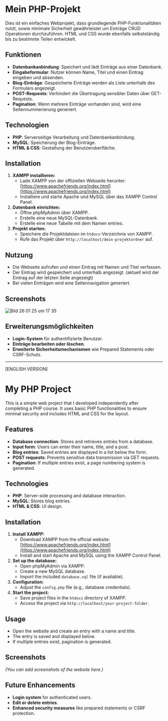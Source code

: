 # Mein PHP-Projekt

Dies ist ein einfaches Webprojekt, dass grundlegende PHP-Funktionalitäten nutzt, sowie minimale Sicherheit gewährleistet um Einträge CRUD Operationen durchzuführen. HTML und CSS wurde ebenfalls selbstständig bis zu bestimnte Teilen entwickelt.

## Funktionen
- **Datenbankanbindung**: Speichert und lädt Einträge aus einer Datenbank.
- **Eingabeformular**: Nutzer können Name, Titel und einen Eintrag eingeben und absenden.
- **Blog-Einträge**: Gespeicherte Einträge werden als Liste unterhalb des Formulars angezeigt.
- **POST-Requests**: Verhindert die Übertragung sensibler Daten über GET-Requests.
- **Pagination**: Wenn mehrere Einträge vorhanden sind, wird eine Seitennummerierung generiert.

## Technologien
- **PHP**: Serverseitige Verarbeitung und Datenbankanbindung.
- **MySQL**: Speicherung der Blog-Einträge.
- **HTML & CSS**: Gestaltung der Benutzeroberfläche.

## Installation
1. **XAMPP installieren:**
   - Lade XAMPP von der offiziellen Webseite herunter: [https://www.apachefriends.org/index.html](https://www.apachefriends.org/index.html)
   - Installiere und starte Apache und MySQL über das XAMPP Control Panel.
2. **Datenbank einrichten:**
   - Öffne phpMyAdmin über XAMPP.
   - Erstelle eine neue MySQL-Datenbank.
   - Erstelle eine neue Tabelle mit dem Namen entries.
4. **Projekt starten:**
   - Speichere die Projektdateien im `htdocs`-Verzeichnis von XAMPP.
   - Rufe das Projekt über `http://localhost/dein-projektordner` auf.

## Nutzung 
- Die Webseite aufrufen und einen Eintrag mit Namen und Titel verfassen.
- Der Eintrag wird gespeichert und unterhalb angezeigt. (aktuell wird der Eintrag auf der letzten Seite angezeigt)
- Bei vielen Einträgen wird eine Seitennavigation generiert.

## Screenshots
![Bild 26 01 25 um 17 35](https://github.com/user-attachments/assets/98281383-f552-479c-ba04-ed3711cb2d4a)

## Erweiterungsmöglichkeiten
- **Login-System** für authentifizierte Benutzer.
- **Einträge bearbeiten oder löschen**.
- **Erweiterte Sicherheitsmechanismen** wie Prepared Statements oder CSRF-Schutz.




---
[ENGLISH VERSION]
# My PHP Project

This is a simple web project that I developed independently after completing a PHP course. It uses basic PHP functionalities to ensure minimal security and includes HTML and CSS for the layout.

## Features
- **Database connection**: Stores and retrieves entries from a database.
- **Input form**: Users can enter their name, title, and a post.
- **Blog entries**: Saved entries are displayed in a list below the form.
- **POST requests**: Prevents sensitive data transmission via GET requests.
- **Pagination**: If multiple entries exist, a page numbering system is generated.

## Technologies
- **PHP**: Server-side processing and database interaction.
- **MySQL**: Stores blog entries.
- **HTML & CSS**: UI design.

## Installation
1. **Install XAMPP:**
   - Download XAMPP from the official website: [https://www.apachefriends.org/index.html](https://www.apachefriends.org/index.html)
   - Install and start Apache and MySQL using the XAMPP Control Panel.
2. **Set up the database:**
   - Open phpMyAdmin via XAMPP.
   - Create a new MySQL database.
   - Import the included `database.sql` file (if available).
3. **Configuration:**
   - Adjust the `config.php` file (e.g., database credentials).
4. **Start the project:**
   - Save project files in the `htdocs` directory of XAMPP.
   - Access the project via `http://localhost/your-project-folder`.

## Usage
- Open the website and create an entry with a name and title.
- The entry is saved and displayed below.
- If multiple entries exist, pagination is generated.

## Screenshots
*(You can add screenshots of the website here.)*

## Future Enhancements
- **Login system** for authenticated users.
- **Edit or delete entries**.
- **Enhanced security measures** like prepared statements or CSRF protection.

